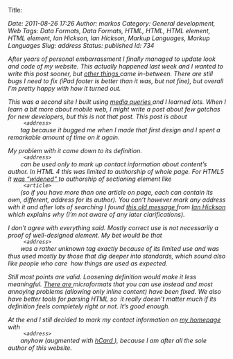 Title: <address>
Date: 2011-08-26 17:26
Author: markos
Category: General development, Web
Tags: Data Formats, Data Formats, HTML, HTML, HTML element, HTML element, Ian Hickson, Ian Hickson, Markup Languages, Markup Languages
Slug: address
Status: published
Id: 734

<html>
 <body>
  <div>
   <p>
    After years of personal embarrassment I finally managed to update look and code of my website. This actually happened last week and I wanted to write this post sooner, but
    <a href="http://supervizor.kpk-rs.si" title="Supervizor">
     other things
    </a>
    came in-between. There are still bugs I need to fix (iPad footer is better than it was, but not fine), but﻿ overall I’m pretty happy with how it turned out.
   </p>
   <p>
    This was a second site I built using
    <a class="zem_slink" href="http://www.w3.org/TR/css3-mediaqueries/" rel="homepage" title="media queries">
     media queries
    </a>
    and I learned lots. When I learn a bit more about mobile web, I might write a post about few gotchas for new developers, but this is not that post. This post is about
    <code>
     &lt;address&gt;
    </code>
    tag because it bugged me when I made that first design and I spent a remarkable amount of time on it again.
   </p>
   <p>
    My problem with it came down to its definition.
    <code>
     &lt;address&gt;
    </code>
    can be used only to mark up contact information about content’s author. In HTML 4 this was limited to authorship of whole page. For HTML5 it
    <a href="http://dev.w3.org/html5/spec/sections.html#the-address-element" title="Definition of &lt;address&gt; in HTML5 specification">
     was “widened”
    </a>
    to authorship of sectioning element like
    <code>
     &lt;article&gt;
    </code>
    (so if you have more than one article on page, each can contain its own, different, address for its author). You can’t however mark any address with it and after lots of searching I found
    <a href="http://lists.whatwg.org/htdig.cgi/whatwg-whatwg.org/2008-February/014023.html" title="Ian's message from February 2008">
     this old message
    </a>
    from
    <a class="zem_slink" href="http://en.wikipedia.org/wiki/Ian_Hickson" rel="wikipedia" title="Ian Hickson">
     Ian Hickson
    </a>
    which explains why (I’m not aware of any later clarifications).
   </p>
   <p>
    I don’t agree with everything said. Mostly correct use is not necessarily a proof of well-designed element. My bet would be that
    <code>
     &lt;address&gt;
    </code>
    was a rather unknown tag exactly because of its limited use and was thus used mostly by those that dig deeper into standards, which sound also like people who care  how things are used as expected.
   </p>
   <p>
    Still most points are valid. Loosening definition would make it less meaningful.
    <a href="http://microformats.org/wiki/hcard" title="Specification of hCard microformat">
     There
    </a>
    <a href="http://microformats.org/wiki/adr" title="Specification of adr microformat">
     are
    </a>
    microformats that you can use instead and most annoying problems (allowing only inline content) have been fixed. We also have better tools for parsing HTML so  it really doesn’t matter much if its definition feels completely right or not. It’s good enough.
   </p>
   <p>
    At the end I still decided to mark my contact information on
    <a href="http://markos.gaivo.net">
     my homepage
    </a>
    with
    <code>
     &lt;address&gt;
    </code>
    anyhow (augmented with
    <a class="zem_slink" href="http://en.wikipedia.org/wiki/HCard" rel="wikipedia" title="HCard">
     hCard
    </a>
    ), because I am after all the sole author of this website.
   </p>
   <div class="zemanta-pixie">
    <img alt="" class="zemanta-pixie-img" src="http://img.zemanta.com/pixy.gif?x-id=9e03fdb6-c5dc-4878-b734-7bec34cd9ced"/>
   </div>
  </div>
 </body>
</html>